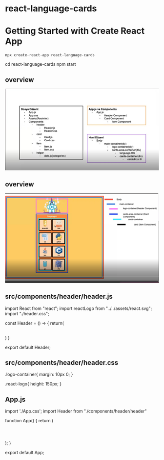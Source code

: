 # react-language-cards

# Getting Started with Create React App
    npx create-react-app react-language-cards
   
   cd react-language-cards
   npm start
## overview
![](src/assets/pro-pic-1.jpg)

## overview
![](src/assets/pro-pic-2.jpg)

## src/components/header/header.js

import React from "react";
import reactLogo from "../../assets/react.svg";
import "./header.css";

const Header = () => {
    return(
        <div className="logo-container">
            <img className="react-logo" src={reactLogo} alt=""/>
        </div>
    )
}

export default Header;

## src/components/header/header.css
.logo-container{
    margin: 10px 0;
}

.react-logo{
    height: 150px;
}

## App.js

import './App.css';
import Header from "./components/header/header"

function App() {
  return (
    <div className="main-container">
      <Header/>
    </div>
  );
}

export default App;
